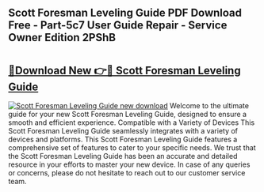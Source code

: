 ## Scott Foresman Leveling Guide PDF Download Free - Part-5c7 User Guide Repair - Service Owner Edition 2PShB

# <h2><a href="http://bc68012.oget.top/?id=Scott+Foresman+Leveling+Guide">🔗Download New 👉🔴 Scott Foresman Leveling Guide</a></h2>

[![Scott Foresman Leveling Guide new download](https://i.imgur.com/5g1atiW.png)](http://bc68012.oget.top/?id=Scott+Foresman+Leveling+Guide)
Welcome to the ultimate guide for your new Scott Foresman Leveling Guide, designed to ensure a smooth and efficient experience. Compatible with a Variety of Devices This Scott Foresman Leveling Guide seamlessly integrates with a variety of devices and platforms. This Scott Foresman Leveling Guide features a comprehensive set of features to cater to your specific needs. We trust that the Scott Foresman Leveling Guide has been an accurate and detailed resource in your efforts to master your new device. In case of any queries or concerns, please do not hesitate to reach out to our customer service team.
